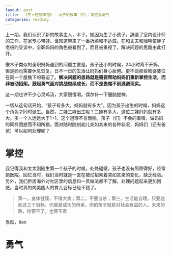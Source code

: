 ```yaml
---
layout: post
title:  《不上班咖啡馆》- 木子的故事（中）：掌控与勇气
categories: reading
---
```


上一期，我们认识了新的故事主人，木子。她因为生了小孩子，辞退了室内设计师的工作，在家专心带娃。谁知道带来了一番折腾和不适应。在和丈夫和咖啡馆胖子老板的交谈中，全职妈妈的角色被看到了，而且被重视了。解决问题的思路由此打开。

像木子类似的全职妈妈遇到的问题主要是，孩子还小的时候，24小时离不开妈，但是妈也需要休息恢复。日不一日的生活让妈妈们身心疲倦。更不谈那些和婆婆住在同一个屋檐下的窘迫了。**解决问题的思路就是需要帮助妈妈们重新掌控生活，而非被动招架。鼓起勇气面对挑战继续成长，而不是畏缩不前逃避现实。**

这一期也许不少心灵鸡汤，大家慢慢喝。偶尔补一下醒脑提神。

一切从这句话开始，“孩子有多大，妈妈就有多大”。因为孩子出生的时候，妈妈这个角色才同时诞生。当然，二娃三娃出生呢？二娃有多大，这位二娃妈妈就有多大。多一个人远远大于1+1，这个道理不言而喻。孩子（们）不会的事情，做妈妈的同样困惑而不知所措。面对随时随刻幼儿突如其来的各种状况，妈妈们（还有爸爸）可以如何处理呢？

# 掌控

我记得我和太太刚刚生第一个孩子的时候，处处碰壁，孩子也没有照顾得好，经常跑医院。回忆当时，我们当时就是一直在被动招架着突如其来的变化，缺乏经验。另外，我们侨居海外对社区里的信息和一贯做法都不了解，处理问题起来更加困惑。当时真的向美国人的育儿目标已经不错了。

> 第一，身体健康，不得大病；第二，不要自杀；第三，生活能自理。只要达到这三个目标，你就是成功的母亲，你的孩子就是对社会有益的人。未来的路，你管不了，也管不着

当然，tiao



# 勇气

<!--stackedit_data:
eyJoaXN0b3J5IjpbLTQxNzEyNjYwXX0=
-->